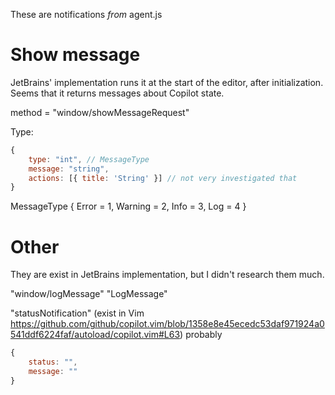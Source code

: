 These are notifications _from_ agent.js

# Show message


JetBrains' implementation runs it at the start of the editor, after initialization. Seems that it returns messages about Copilot state.

method = "window/showMessageRequest"

Type:
```javascript
{
    type: "int", // MessageType
    message: "string",
    actions: [{ title: 'String' }] // not very investigated that
}
```

MessageType {
  Error = 1,
  Warning = 2,
  Info = 3,
  Log = 4
}


# Other

They are exist in JetBrains implementation, but I didn't research them much.

"window/logMessage"
"LogMessage"

"statusNotification" (exist in Vim https://github.com/github/copilot.vim/blob/1358e8e45ecedc53daf971924a0541ddf6224faf/autoload/copilot.vim#L63)
probably
```javascript
{
    status: "",
    message: ""
}
```

